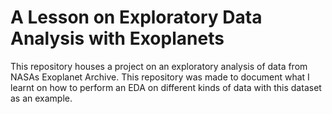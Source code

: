 # A Lesson on Exploratory Data Analysis with Exoplanets
This repository houses a project on an exploratory analysis of data from NASAs Exoplanet Archive. This repository was made to document what I learnt on how to perform an EDA on different kinds of data with this dataset as an example.
